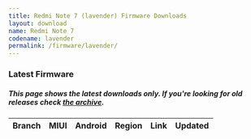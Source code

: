 ```yaml
---
title: Redmi Note 7 (lavender) Firmware Downloads
layout: download
name: Redmi Note 7
codename: lavender
permalink: /firmware/lavender/
---
```


### Latest Firmware
##### This page shows the latest downloads only. If you're looking for old releases check [the archive](/archive/firmware/lavender/).

<div class="table-responsive-md" id="table-wrapper">
<table id="firmware" class="display dt-responsive nowrap compact table table-striped table-hover table-sm">
    <thead class="thead-dark">
        <tr>
            <th>Branch</th>
            <th>MIUI</th>
            <th>Android</th>
            <th>Region</th>
            <th>Link</th>
            <th>Updated</th>
        </tr>
    </thead>
    <script>loadFirmwareDownloads('lavender', 'latest')</script>
</table>
</div>

